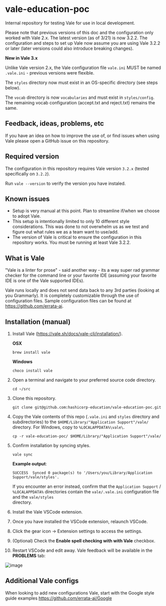 # vale-education-poc
Internal repository for testing Vale for use in local development.

Please note that previous versions of this doc and the configuration only worked with Vale 2.x. The latest version (as of 3/21) is now 3.2.2. The configuration and steps to set up Vale now assume you are using Vale 3.2.2 or later (later versions could also introduce breaking changes).

**New in Vale 3.x**

Unlike Vale version 2.x, the Vale configuration file `vale.ini` MUST be named `.vale.ini` - previous versions were flexible.

The `styles` directory now must exist in an OS-specific directory (see steps below).

The `vocab` directory is now `vocabularies` and must exist in `styles/config`. The remaining vocab configuration (accept.txt and reject.txt) remains the same.

## Feedback, ideas, problems, etc

If you have an idea on how to improve the use of, or find issues when using Vale please open a GitHub issue on this repository.

## Required version

The configuration in this repository requires Vale version `3.2.x` (tested specifically on `3.2.2`).

Run `vale --version` to verify the version you have instaled.

## Known issues

- Setup is very manual at this point. Plan to streamline if/when we choose to adopt Vale.
- This setup is intentionally limited to only 10 different style considerations. This was done to not overwhelm us as we test and figure out what rules we as a team want to use/add.
- The version of Vale is critical to ensure the configuration in this repository works. You must be running at least Vale 3.2.2.

## What is Vale

"Vale is a linter for prose" - said another way - its a way super rad grammar checker for the command line or your favorite IDE (assuming your favorite IDE is one of the Vale supported IDEs).

Vale runs locally and does not send data back to any 3rd parties (looking at you Grammarly). It is completely customizable through the use of configuration files. Sample configuration files can be found at https://github.com/errata-ai.

## Installation (manual)

1. Install Vale (https://vale.sh/docs/vale-cli/installation/).

   **OSX**
   
    ```shell
    brew install vale
    ```

    **Windows**
   
    ```shell
    choco install vale
    ```

1. Open a terminal and navigate to your preferred source code directory.

    ```shell
    cd ~/src
    ```

1. Clone this repository.

    ```shell
    git clone git@github.com:hashicorp-education/vale-education-poc.git
    ```

1. Copy the Vale contents of this repo (`.vale.ini` and `styles` directory and subdirectories) to the `$HOME/Library/"Application Support"/vale/` directory. For Windows, copy to `%LOCALAPPDATA%\vale\`.

    ```shell
    cp -r vale-education-poc/ $HOME/Library/"Application Support"/vale/
    ```

1. Confirm installation by syncing styles.

    ```shell
    vale sync
    ```

   **Example output**:

   ```plaintext
   SUCCESS  Synced 0 package(s) to '/Users/you/Library/Application Support/vale/styles'.
   ```

   If you encounter an error instead, confirm that the `Application Support` / `%LOCALAPPDATA%` directories contain the `vale/.vale.ini` configuration file and the `vale/styles`    
   directory.

1. Install the Vale VSCode extension.

1. Once you have installed the VSCode extension, relaunch VSCode.

1. Click the gear icon → Extension settings to access the settings.

1. (Optional) Check the **Enable spell checking with with Vale** checkbox.

1. Restart VSCode and edit away. Vale feedback will be available in the **PROBLEMS** tab:

![image](https://user-images.githubusercontent.com/92055993/206570255-602bdd9e-dcab-4d2d-85ee-17f354c2ec9b.png)

## Additional Vale configs
When looking to add new configurations Vale, start with the Google style guide examples https://github.com/errata-ai/Google
